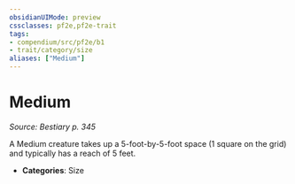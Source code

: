 ```yaml
---
obsidianUIMode: preview
cssclasses: pf2e,pf2e-trait
tags:
- compendium/src/pf2e/b1
- trait/category/size
aliases: ["Medium"]
---
```

# Medium  
*Source: Bestiary p. 345*  

A Medium creature takes up a 5-foot-by-5-foot space (1 square on the grid) and typically has a reach of 5 feet.

- **Categories**: Size